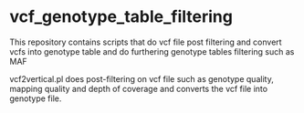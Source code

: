 # vcf_genotype_table_filtering
This repository contains scripts that do vcf file post filtering and convert vcfs into genotype table and do furthering genotype tables filtering such as MAF 


vcf2vertical.pl does post-filtering on vcf file such as genotype quality, mapping quality and depth of coverage and converts the vcf file into genotype file.
